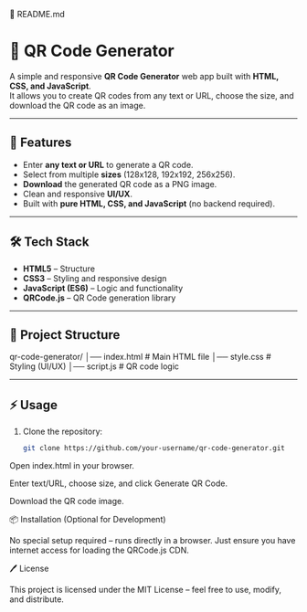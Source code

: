 📄 README.md
# 📱 QR Code Generator

A simple and responsive **QR Code Generator** web app built with **HTML, CSS, and JavaScript**.  
It allows you to create QR codes from any text or URL, choose the size, and download the QR code as an image.

---

## 🚀 Features
- Enter **any text or URL** to generate a QR code.
- Select from multiple **sizes** (128x128, 192x192, 256x256).
- **Download** the generated QR code as a PNG image.
- Clean and responsive **UI/UX**.
- Built with **pure HTML, CSS, and JavaScript** (no backend required).

---

## 🛠️ Tech Stack
- **HTML5** – Structure
- **CSS3** – Styling and responsive design
- **JavaScript (ES6)** – Logic and functionality
- **QRCode.js** – QR Code generation library

---

## 📂 Project Structure


qr-code-generator/
│── index.html # Main HTML file
│── style.css # Styling (UI/UX)
│── script.js # QR code logic

---

## ⚡ Usage
1. Clone the repository:
   ```bash
   git clone https://github.com/your-username/qr-code-generator.git


Open index.html in your browser.

Enter text/URL, choose size, and click Generate QR Code.

Download the QR code image.

📦 Installation (Optional for Development)

No special setup required – runs directly in a browser.
Just ensure you have internet access for loading the QRCode.js CDN.

🖊️ License

This project is licensed under the MIT License – feel free to use, modify, and distribute.